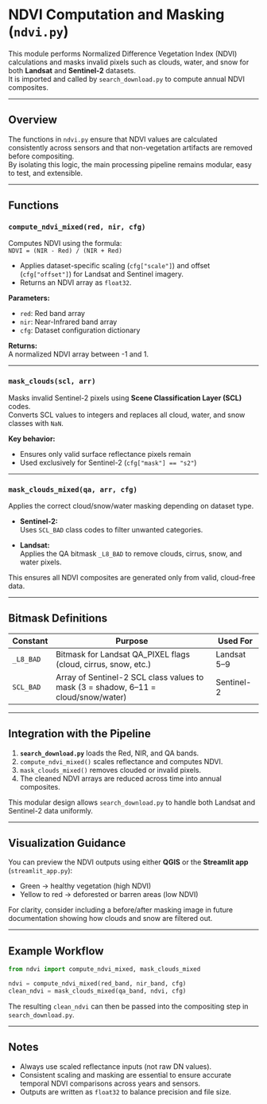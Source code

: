 # NDVI Computation and Masking (`ndvi.py`)

This module performs Normalized Difference Vegetation Index (NDVI) calculations and masks invalid pixels such as clouds, water, and snow for both **Landsat** and **Sentinel-2** datasets.  
It is imported and called by `search_download.py` to compute annual NDVI composites.

---

## Overview

The functions in `ndvi.py` ensure that NDVI values are calculated consistently across sensors and that non-vegetation artifacts are removed before compositing.  
By isolating this logic, the main processing pipeline remains modular, easy to test, and extensible.

---

## Functions

### `compute_ndvi_mixed(red, nir, cfg)`

Computes NDVI using the formula:  
`NDVI = (NIR - Red) / (NIR + Red)`

- Applies dataset-specific scaling (`cfg["scale"]`) and offset (`cfg["offset"]`) for Landsat and Sentinel imagery.  
- Returns an NDVI array as `float32`.

**Parameters:**
- `red`: Red band array  
- `nir`: Near-Infrared band array  
- `cfg`: Dataset configuration dictionary  

**Returns:**  
A normalized NDVI array between -1 and 1.

---

### `mask_clouds(scl, arr)`

Masks invalid Sentinel-2 pixels using **Scene Classification Layer (SCL)** codes.  
Converts SCL values to integers and replaces all cloud, water, and snow classes with `NaN`.

**Key behavior:**
- Ensures only valid surface reflectance pixels remain  
- Used exclusively for Sentinel-2 (`cfg["mask"] == "s2"`)

---

### `mask_clouds_mixed(qa, arr, cfg)`

Applies the correct cloud/snow/water masking depending on dataset type.

- **Sentinel-2:**  
  Uses `SCL_BAD` class codes to filter unwanted categories.  

- **Landsat:**  
  Applies the QA bitmask `_L8_BAD` to remove clouds, cirrus, snow, and water pixels.  

This ensures all NDVI composites are generated only from valid, cloud-free data.

---

## Bitmask Definitions

| Constant | Purpose | Used For |
|-----------|----------|----------|
| `_L8_BAD` | Bitmask for Landsat QA_PIXEL flags (cloud, cirrus, snow, etc.) | Landsat 5–9 |
| `SCL_BAD` | Array of Sentinel-2 SCL class values to mask (3 = shadow, 6–11 = cloud/snow/water) | Sentinel-2 |

---

## Integration with the Pipeline

1. **`search_download.py`** loads the Red, NIR, and QA bands.  
2. `compute_ndvi_mixed()` scales reflectance and computes NDVI.  
3. `mask_clouds_mixed()` removes clouded or invalid pixels.  
4. The cleaned NDVI arrays are reduced across time into annual composites.

This modular design allows `search_download.py` to handle both Landsat and Sentinel-2 data uniformly.

---

## Visualization Guidance

You can preview the NDVI outputs using either **QGIS** or the **Streamlit app** (`streamlit_app.py`):

- Green → healthy vegetation (high NDVI)  
- Yellow to red → deforested or barren areas (low NDVI)

For clarity, consider including a before/after masking image in future documentation showing how clouds and snow are filtered out.

---

## Example Workflow

```python
from ndvi import compute_ndvi_mixed, mask_clouds_mixed

ndvi = compute_ndvi_mixed(red_band, nir_band, cfg)
clean_ndvi = mask_clouds_mixed(qa_band, ndvi, cfg)
```

The resulting `clean_ndvi` can then be passed into the compositing step in `search_download.py`.

---

## Notes

- Always use scaled reflectance inputs (not raw DN values).  
- Consistent scaling and masking are essential to ensure accurate temporal NDVI comparisons across years and sensors.  
- Outputs are written as `float32` to balance precision and file size.
